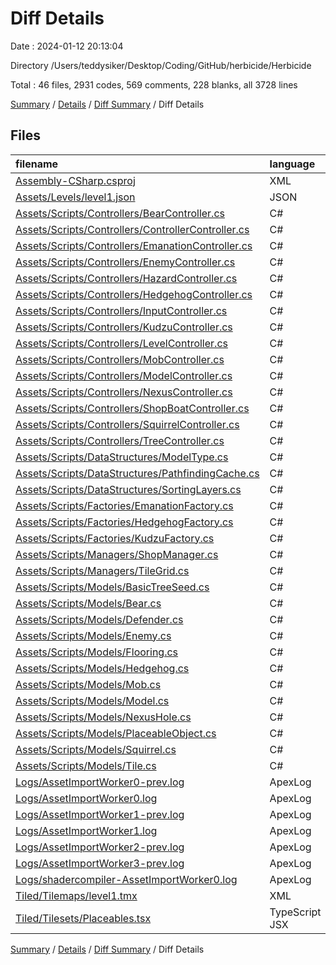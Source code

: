 # Diff Details

Date : 2024-01-12 20:13:04

Directory /Users/teddysiker/Desktop/Coding/GitHub/herbicide/Herbicide

Total : 46 files,  2931 codes, 569 comments, 228 blanks, all 3728 lines

[Summary](results.md) / [Details](details.md) / [Diff Summary](diff.md) / Diff Details

## Files
| filename | language | code | comment | blank | total |
| :--- | :--- | ---: | ---: | ---: | ---: |
| [Assembly-CSharp.csproj](/Assembly-CSharp.csproj) | XML | 7 | 0 | 0 | 7 |
| [Assets/Levels/level1.json](/Assets/Levels/level1.json) | JSON | 72 | 0 | 0 | 72 |
| [Assets/Scripts/Controllers/BearController.cs](/Assets/Scripts/Controllers/BearController.cs) | C# | 7 | 0 | 0 | 7 |
| [Assets/Scripts/Controllers/ControllerController.cs](/Assets/Scripts/Controllers/ControllerController.cs) | C# | 18 | 6 | 2 | 26 |
| [Assets/Scripts/Controllers/EmanationController.cs](/Assets/Scripts/Controllers/EmanationController.cs) | C# | 84 | 97 | 30 | 211 |
| [Assets/Scripts/Controllers/EnemyController.cs](/Assets/Scripts/Controllers/EnemyController.cs) | C# | 0 | 4 | 1 | 5 |
| [Assets/Scripts/Controllers/HazardController.cs](/Assets/Scripts/Controllers/HazardController.cs) | C# | 0 | 1 | 0 | 1 |
| [Assets/Scripts/Controllers/HedgehogController.cs](/Assets/Scripts/Controllers/HedgehogController.cs) | C# | 60 | 61 | 21 | 142 |
| [Assets/Scripts/Controllers/InputController.cs](/Assets/Scripts/Controllers/InputController.cs) | C# | 6 | 6 | 2 | 14 |
| [Assets/Scripts/Controllers/KudzuController.cs](/Assets/Scripts/Controllers/KudzuController.cs) | C# | 50 | 35 | 20 | 105 |
| [Assets/Scripts/Controllers/LevelController.cs](/Assets/Scripts/Controllers/LevelController.cs) | C# | -4 | 2 | -1 | -3 |
| [Assets/Scripts/Controllers/MobController.cs](/Assets/Scripts/Controllers/MobController.cs) | C# | 76 | 39 | 22 | 137 |
| [Assets/Scripts/Controllers/ModelController.cs](/Assets/Scripts/Controllers/ModelController.cs) | C# | 8 | 15 | 1 | 24 |
| [Assets/Scripts/Controllers/NexusController.cs](/Assets/Scripts/Controllers/NexusController.cs) | C# | 2 | 1 | 2 | 5 |
| [Assets/Scripts/Controllers/ShopBoatController.cs](/Assets/Scripts/Controllers/ShopBoatController.cs) | C# | -3 | 0 | -1 | -4 |
| [Assets/Scripts/Controllers/SquirrelController.cs](/Assets/Scripts/Controllers/SquirrelController.cs) | C# | 0 | -1 | 1 | 0 |
| [Assets/Scripts/Controllers/TreeController.cs](/Assets/Scripts/Controllers/TreeController.cs) | C# | 4 | 4 | 2 | 10 |
| [Assets/Scripts/DataStructures/ModelType.cs](/Assets/Scripts/DataStructures/ModelType.cs) | C# | 3 | 0 | 0 | 3 |
| [Assets/Scripts/DataStructures/PathfindingCache.cs](/Assets/Scripts/DataStructures/PathfindingCache.cs) | C# | 0 | 0 | 1 | 1 |
| [Assets/Scripts/DataStructures/SortingLayers.cs](/Assets/Scripts/DataStructures/SortingLayers.cs) | C# | 16 | 4 | 3 | 23 |
| [Assets/Scripts/Factories/EmanationFactory.cs](/Assets/Scripts/Factories/EmanationFactory.cs) | C# | 41 | 25 | 10 | 76 |
| [Assets/Scripts/Factories/HedgehogFactory.cs](/Assets/Scripts/Factories/HedgehogFactory.cs) | C# | 72 | 69 | 23 | 164 |
| [Assets/Scripts/Factories/KudzuFactory.cs](/Assets/Scripts/Factories/KudzuFactory.cs) | C# | 12 | 24 | 4 | 40 |
| [Assets/Scripts/Managers/ShopManager.cs](/Assets/Scripts/Managers/ShopManager.cs) | C# | 3 | 7 | 3 | 13 |
| [Assets/Scripts/Managers/TileGrid.cs](/Assets/Scripts/Managers/TileGrid.cs) | C# | 43 | 20 | 10 | 73 |
| [Assets/Scripts/Models/BasicTreeSeed.cs](/Assets/Scripts/Models/BasicTreeSeed.cs) | C# | 19 | 51 | 15 | 85 |
| [Assets/Scripts/Models/Bear.cs](/Assets/Scripts/Models/Bear.cs) | C# | 1 | 3 | 1 | 5 |
| [Assets/Scripts/Models/Defender.cs](/Assets/Scripts/Models/Defender.cs) | C# | 1 | 0 | 0 | 1 |
| [Assets/Scripts/Models/Enemy.cs](/Assets/Scripts/Models/Enemy.cs) | C# | 10 | 7 | 2 | 19 |
| [Assets/Scripts/Models/Flooring.cs](/Assets/Scripts/Models/Flooring.cs) | C# | 4 | 1 | 0 | 5 |
| [Assets/Scripts/Models/Hedgehog.cs](/Assets/Scripts/Models/Hedgehog.cs) | C# | 27 | 70 | 22 | 119 |
| [Assets/Scripts/Models/Mob.cs](/Assets/Scripts/Models/Mob.cs) | C# | 0 | 4 | 1 | 5 |
| [Assets/Scripts/Models/Model.cs](/Assets/Scripts/Models/Model.cs) | C# | -15 | -3 | 0 | -18 |
| [Assets/Scripts/Models/NexusHole.cs](/Assets/Scripts/Models/NexusHole.cs) | C# | 7 | 9 | 2 | 18 |
| [Assets/Scripts/Models/PlaceableObject.cs](/Assets/Scripts/Models/PlaceableObject.cs) | C# | 0 | 0 | -4 | -4 |
| [Assets/Scripts/Models/Squirrel.cs](/Assets/Scripts/Models/Squirrel.cs) | C# | 0 | -1 | 0 | -1 |
| [Assets/Scripts/Models/Tile.cs](/Assets/Scripts/Models/Tile.cs) | C# | 3 | 9 | 0 | 12 |
| [Logs/AssetImportWorker0-prev.log](/Logs/AssetImportWorker0-prev.log) | ApexLog | 3,026 | 0 | 50 | 3,076 |
| [Logs/AssetImportWorker0.log](/Logs/AssetImportWorker0.log) | ApexLog | -3,380 | 0 | -62 | -3,442 |
| [Logs/AssetImportWorker1-prev.log](/Logs/AssetImportWorker1-prev.log) | ApexLog | 2,858 | 0 | 50 | 2,908 |
| [Logs/AssetImportWorker1.log](/Logs/AssetImportWorker1.log) | ApexLog | -3,416 | 0 | -62 | -3,478 |
| [Logs/AssetImportWorker2-prev.log](/Logs/AssetImportWorker2-prev.log) | ApexLog | 1,601 | 0 | 29 | 1,630 |
| [Logs/AssetImportWorker3-prev.log](/Logs/AssetImportWorker3-prev.log) | ApexLog | 1,601 | 0 | 29 | 1,630 |
| [Logs/shadercompiler-AssetImportWorker0.log](/Logs/shadercompiler-AssetImportWorker0.log) | ApexLog | -2 | 0 | -1 | -3 |
| [Tiled/Tilemaps/level1.tmx](/Tiled/Tilemaps/level1.tmx) | XML | 4 | 0 | 0 | 4 |
| [Tiled/Tilesets/Placeables.tsx](/Tiled/Tilesets/Placeables.tsx) | TypeScript JSX | 5 | 0 | 0 | 5 |

[Summary](results.md) / [Details](details.md) / [Diff Summary](diff.md) / Diff Details